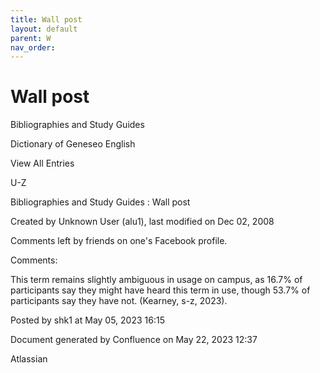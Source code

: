 ```yaml
---
title: Wall post
layout: default
parent: W
nav_order:
---
```


# Wall post

Bibliographies and Study Guides

Dictionary of Geneseo English

View All Entries

U-Z

Bibliographies and Study Guides : Wall post

Created by  Unknown User (alu1), last modified on Dec 02, 2008

Comments left by friends on one's Facebook profile.

Comments:

This term remains slightly ambiguous in usage on campus, as 16.7% of participants say they might have heard this term in use, though 53.7% of participants say they have not. (Kearney, s-z, 2023). 

Posted by shk1 at May 05, 2023 16:15

Document generated by Confluence on May 22, 2023 12:37

Atlassian
